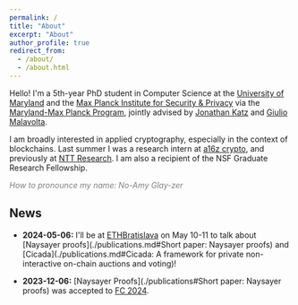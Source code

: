 ```yaml
---
permalink: /
title: "About"
excerpt: "About"
author_profile: true
redirect_from: 
  - /about/
  - /about.html
---
```


Hello! I'm a 5th-year PhD student in Computer Science at the [University of Maryland](https://www.cs.umd.edu/people/nglaeser) and the [Max Planck Institute for Security & Privacy](https://www.mpi-sp.org/person/116161/14251) via the [Maryland-Max Planck Program](https://www.cs.umd.edu/maryland-max-planck), jointly advised by [Jonathan Katz](https://www.cs.umd.edu/~jkatz/) and [Giulio Malavolta](https://sites.google.com/view/giuliomalavolta/). 

I am broadly interested in applied cryptography, especially in the context of blockchains. Last summer I was a research intern at [a16z crypto](https://a16zcrypto.com/research/), and previously at [NTT Research](https://ntt-research.com/cis/). I am also a recipient of the NSF Graduate Research Fellowship. 

<span style="color: gray;">*How to pronounce my name: No-Amy Glay-zer*</span>

News
---
<!-- - **2024-05-13:** I'll be presenting [Naysayer proofs](./publications.md#Short paper: Naysayer proofs) and [Cicada](./publications.md#Cicada: A framework for private non-interactive on-chain auctions and voting) on May 25 at the Eurocrypt [Workshop on Cryptographic Tools for Blockchain](https://www.ctb-workshop.org/). -->
- **2024-05-06:** I'll be at [ETHBratislava](https://www.ethbratislava.com/) on May 10-11 to talk about [Naysayer proofs](./publications.md#Short paper: Naysayer proofs) and [Cicada](./publications.md#Cicada: A framework for private non-interactive on-chain auctions and voting)!
<!-- - **2024-02-07:** I'll be at [FC 2024](https://fc24.ifca.ai/) on March 4-8; hope to see you there! -->
- **2023-12-06:** [Naysayer Proofs](./publications#Short paper: Naysayer proofs) was accepted to [FC 2024](https://fc24.ifca.ai/).
<!-- - **2023-03-17:** Our paper [Efficient Registration-Based Encryption](./publications.md#Efficient Registration-Based Encryption) will appear at [ACM CCS 2023](https://www.sigsac.org/ccs/CCS2023/). -->
<!-- - **2023-01-30:** I'll be a research intern at [a16z crypto](https://a16zcrypto.com/research/) for summer 2023. -->
<!-- - **2022-12-20:** I will be spending the spring 2023 semester at [MPI-SP](https://www.mpi-sp.org/) in Bochum, Germany. -->
<!-- - **2022-09-07:** [Foundations of Coin Mixing Services](./publications) was accepted to the [Crypto Economics Security Conference](https://cesc.io/) in Berkeley, CA on October 31-November 1, 2022. -->
<!-- - **2022-07-15:** I will be presenting our paper [Foundations of Coin Mixing Services](./publications) at [ACM CCS 2022](https://www.sigsac.org/ccs/CCS2022/) in Los Angeles, CA on November 8, 2022. -->